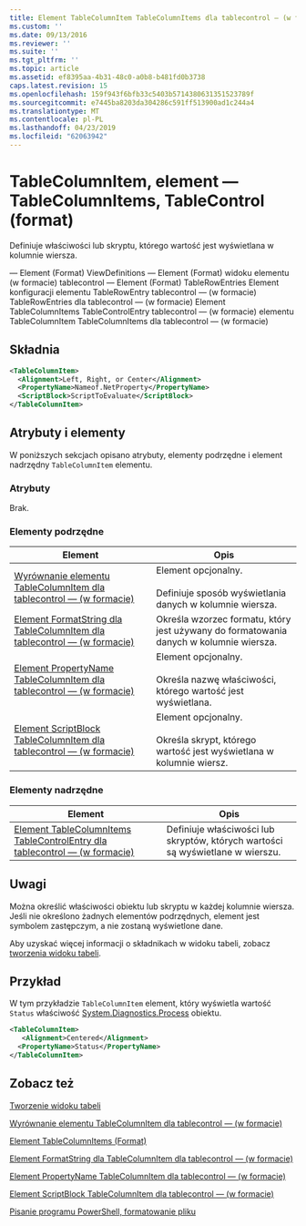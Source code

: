 ```yaml
---
title: Element TableColumnItem TableColumnItems dla tablecontrol — (w formacie) | Dokumentacja firmy Microsoft
ms.custom: ''
ms.date: 09/13/2016
ms.reviewer: ''
ms.suite: ''
ms.tgt_pltfrm: ''
ms.topic: article
ms.assetid: ef8395aa-4b31-48c0-a0b8-b481fd0b3738
caps.latest.revision: 15
ms.openlocfilehash: 159f943f6bfb33c5403b5714380631351523789f
ms.sourcegitcommit: e7445ba8203da304286c591ff513900ad1c244a4
ms.translationtype: MT
ms.contentlocale: pl-PL
ms.lasthandoff: 04/23/2019
ms.locfileid: "62063942"
---
```

# <a name="tablecolumnitem-element-for-tablecolumnitems-for-tablecontrol-format"></a>TableColumnItem, element — TableColumnItems, TableControl (format)

Definiuje właściwości lub skryptu, którego wartość jest wyświetlana w kolumnie wiersza.

— Element (Format) ViewDefinitions — Element (Format) widoku elementu (w formacie) tablecontrol — Element (Format) TableRowEntries Element konfiguracji elementu TableRowEntry tablecontrol — (w formacie) TableRowEntries dla tablecontrol — (w formacie) Element TableColumnItems TableControlEntry tablecontrol — (w formacie) elementu TableColumnItem TableColumnItems dla tablecontrol — (w formacie)

## <a name="syntax"></a>Składnia

```xml
<TableColumnItem>
  <Alignment>Left, Right, or Center</Alignment>
  <PropertyName>Nameof.NetProperty</PropertyName>
  <ScriptBlock>ScriptToEvaluate</ScriptBlock>
</TableColumnItem>
```

## <a name="attributes-and-elements"></a>Atrybuty i elementy

W poniższych sekcjach opisano atrybuty, elementy podrzędne i element nadrzędny `TableColumnItem` elementu.

### <a name="attributes"></a>Atrybuty

Brak.

### <a name="child-elements"></a>Elementy podrzędne

|Element|Opis|
|-------------|-----------------|
|[Wyrównanie elementu TableColumnItem dla tablecontrol — (w formacie)](./alignment-element-for-tablecolumnitem-for-tablecontrol-format.md)|Element opcjonalny.<br /><br /> Definiuje sposób wyświetlania danych w kolumnie wiersza.|
|[Element FormatString dla TableColumnItem dla tablecontrol — (w formacie)](./formatstring-element-for-tablecolumnitem-for-tablecontrol-format.md)|Określa wzorzec formatu, który jest używany do formatowania danych w kolumnie wiersza.|
|[Element PropertyName TableColumnItem dla tablecontrol — (w formacie)](./propertyname-element-for-tablecolumnitem-for-tablecontrol-format.md)|Element opcjonalny.<br /><br /> Określa nazwę właściwości, którego wartość jest wyświetlana.|
|[Element ScriptBlock TableColumnItem dla tablecontrol — (w formacie)](./scriptblock-element-for-tablecolumnitem-for-tablecontrol-format.md)|Element opcjonalny.<br /><br /> Określa skrypt, którego wartość jest wyświetlana w kolumnie wiersz.|

### <a name="parent-elements"></a>Elementy nadrzędne

|Element|Opis|
|-------------|-----------------|
|[Element TableColumnItems TableControlEntry dla tablecontrol — (w formacie)](./tablecolumnitems-element-for-tablerowentry-for-tablecontrol-format.md)|Definiuje właściwości lub skryptów, których wartości są wyświetlane w wierszu.|

## <a name="remarks"></a>Uwagi

Można określić właściwości obiektu lub skryptu w każdej kolumnie wiersza. Jeśli nie określono żadnych elementów podrzędnych, element jest symbolem zastępczym, a nie zostaną wyświetlone dane.

Aby uzyskać więcej informacji o składnikach w widoku tabeli, zobacz [tworzenia widoku tabeli](./creating-a-table-view.md).

## <a name="example"></a>Przykład

W tym przykładzie `TableColumnItem` element, który wyświetla wartość `Status` właściwość [System.Diagnostics.Process](/dotnet/api/System.Diagnostics.Process) obiektu.

```xml
<TableColumnItem>
   <Alignment>Centered</Alignment>
  <PropertyName>Status</PropertyName>
</TableColumnItem>

```

## <a name="see-also"></a>Zobacz też

[Tworzenie widoku tabeli](./creating-a-table-view.md)

[Wyrównanie elementu TableColumnItem dla tablecontrol — (w formacie)](./alignment-element-for-tablecolumnitem-for-tablecontrol-format.md)

[Element TableColumnItems (Format)](./tablecolumnitems-element-for-tablerowentry-for-tablecontrol-format.md)

[Element FormatString dla TableColumnItem dla tablecontrol — (w formacie)](./formatstring-element-for-tablecolumnitem-for-tablecontrol-format.md)

[Element PropertyName TableColumnItem dla tablecontrol — (w formacie)](./propertyname-element-for-tablecolumnitem-for-tablecontrol-format.md)

[Element ScriptBlock TableColumnItem dla tablecontrol — (w formacie)](./scriptblock-element-for-tablecolumnitem-for-tablecontrol-format.md)

[Pisanie programu PowerShell, formatowanie pliku](./writing-a-powershell-formatting-file.md)
